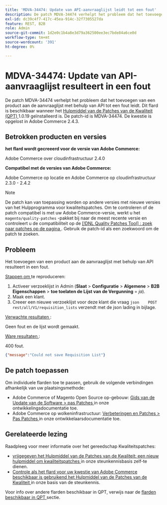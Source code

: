 ```yaml
---
title: 'MDVA-34474: Update van API-aanvraaglijst leidt tot een fout'
description: De patch MDVA-34474 verhelpt het probleem dat het toevoegen van een product aan de aanvraaglijst met behulp van API tot een fout leidt. Deze patch is beschikbaar wanneer [Quality Patches Tool (QPT)] (/help/announcements/adobe-commerce-announcements/magento-quality-patches-released-new-tool-to-self-serve-quality-patches.md) 1.0.19 is geïnstalleerd. De patch-id is MDVA-34474. De kwestie is opgelost in Adobe Commerce 2.4.3.
exl-id: dc39c4f7-417c-45ea-914c-32f7305527da
feature: REST, B2B
role: Admin
source-git-commit: 1d2e0c1b4a8e3d79a362500ee3ec7bde84a6ce0d
workflow-type: tm+mt
source-wordcount: '391'
ht-degree: 0%

---
```


# MDVA-34474: Update van API-aanvraaglijst resulteert in een fout

De patch MDVA-34474 verhelpt het probleem dat het toevoegen van een product aan de aanvraaglijst met behulp van API tot een fout leidt. Dit flard is beschikbaar wanneer het [ Hulpmiddel van de Patches van de Kwaliteit (QPT) ](/help/announcements/adobe-commerce-announcements/magento-quality-patches-released-new-tool-to-self-serve-quality-patches.md) 1.0.19 geïnstalleerd is. De patch-id is MDVA-34474. De kwestie is opgelost in Adobe Commerce 2.4.3.

## Betrokken producten en versies

**het flard wordt gecreeerd voor de versie van Adobe Commerce:**

Adobe Commerce over cloudinfrastructuur 2.4.0

**Compatibel met de versies van Adobe Commerce:**

Adobe Commerce op locatie en Adobe Commerce op cloudinfrastructuur 2.3.0 - 2.4.2

>[!NOTE]
>
>De patch kan van toepassing worden op andere versies met nieuwe versies van het Hulpprogramma voor kwaliteitspatches. Om te controleren of de patch compatibel is met uw Adobe Commerce-versie, werkt u het `magento/quality-patches` -pakket bij naar de meest recente versie en controleert u de compatibiliteit op de [[!DNL Quality Patches Tool] : zoek naar patches op de pagina ](https://devdocs.magento.com/quality-patches/tool.html#patch-grid) . Gebruik de patch-id als een zoekwoord om de patch te zoeken.

## Probleem

Het toevoegen van een product aan de aanvraaglijst met behulp van API resulteert in een fout.

<u> Stappen om </u> te reproduceren:

1. Activeer verzoeklijst in Admin (**Slaat** > **Configuratie** > **Algemene** > **B2B Eigenschappen** > **toe toelaten de Lijst van de Vergunning** = *ja*).
1. Maak een klant.
1. Creeer een nieuwe verzoeklijst voor deze klant die vraag ```json    POST rest/all/V1/requisition_lists``` verzendt met de json lading in bijlage.

<u> Verwachte resultaten </u>:

Geen fout en de lijst wordt gemaakt.

<u> Ware resultaten </u>:

400 fout.

```json
{"message":"Could not save Requisition List"}
```

## De patch toepassen

Om individuele flarden toe te passen, gebruik de volgende verbindingen afhankelijk van uw plaatsingsmethode:

* Adobe Commerce of Magento Open Source op-gebouw: [ Gids van de Update van de Software > pas Patches ](https://devdocs.magento.com/guides/v2.4/comp-mgr/patching/mqp.html) in onze ontwikkelingsdocumentatie toe.
* Adobe Commerce op wolkeninfrastructuur: [ Verbeteringen en Patches > Pas Patches ](https://devdocs.magento.com/cloud/project/project-patch.html) in onze ontwikkelaarsdocumentatie toe.

## Gerelateerde lezing

Raadpleeg voor meer informatie over het gereedschap Kwaliteitspatches:

* [ vrijgegeven het Hulpmiddel van de Patches van de Kwaliteit: een nieuw hulpmiddel om kwaliteitspatches ](/help/announcements/adobe-commerce-announcements/magento-quality-patches-released-new-tool-to-self-serve-quality-patches.md) in onze steunkennisbasis zelf-te dienen.
* [ Controle als het flard voor uw kwestie van Adobe Commerce beschikbaar is gebruikend het Hulpmiddel van de Patches van de Kwaliteit ](/help/support-tools/patches-available-in-qpt-tool/check-patch-for-magento-issue-with-magento-quality-patches.md) in onze basis van de steunkennis.

Voor info over andere flarden beschikbaar in QPT, verwijs naar de [ flarden beschikbaar in QPT ](https://support.magento.com/hc/en-us/sections/360010506631-Patches-available-in-QPT-tool-) sectie.
